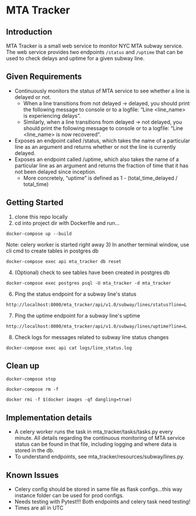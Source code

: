 # MTA Tracker

## Introduction
MTA Tracker is a small web service to monitor NYC MTA subway service. The web service provides two endpoints ```/status``` and ```/uptime```
that can be used to check delays and uptime for a given subway line.

## Given Requirements
* Continuously monitors the status of MTA service to see whether a line is delayed or not.
    * When a line transitions from not delayed → delayed, you should print the following message to console or to a logfile: “Line <line_name> is experiencing delays”.
    * Similarly, when a line transitions from delayed → not delayed, you should print the following message to console or to a logfile: “Line <line_name> is now recovered”.
* Exposes an endpoint called /status, which takes the name of a particular line as an argument and returns whether or not the line is currently delayed.
* Exposes an endpoint called /uptime, which also takes the name of a particular line as an argument and returns the fraction of time that it has not been delayed since inception.
    * More concretely, “uptime” is defined as 1 - (total_time_delayed / total_time)

## Getting Started
1) clone this repo locally
2) cd into project dir with Dockerfile and run...
```
docker-compose up --build
```
Note: celery worker is started right away
3) In another terminal window, use cli cmd to create tables in postgres db
```
docker-compose exec api mta_tracker db reset
```
4) (Optional) check to see tables have been created in postgres db
```
docker-compose exec postgres psql -U mta_tracker -d mta_tracker
```
6) Ping the status endpoint for a subway line's status
```
http://localhost:8000/mta_tracker/api/v1.0/subway/lines/status?line=L
```
7) Ping the uptime endpoint for a subway line's uptime
```
http://localhost:8000/mta_tracker/api/v1.0/subway/lines/uptime?line=L
```
8) Check logs for messages related to subway line status changes
```
docker-compose exec api cat logs/line_status.log
```

## Clean up
```
docker-compose stop
```
```
docker-compose rm -f
```
```
docker rmi -f $(docker images -qf dangling=true)
```

## Implementation details
* A celery worker runs the task in mta_tracker/tasks/tasks.py every minute.
All details regarding the continuous monitoring of MTA service status can be
found in that file, including logging and where data is stored in the db.
* To understand endpoints, see mta_tracker/resources/subway/lines.py.

## Known Issues
* Celery config should be stored in same file as flask configs...this way
instance folder can be used for prod configs. 
* Needs testing with Pytest!!! Both endpoints and celery task need testing!
* Times are all in UTC

